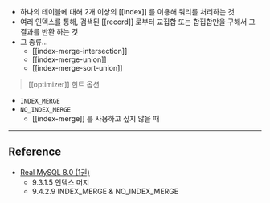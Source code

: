 - 하나의 테이블에 대해 2개 이상의 [[index]] 를 이용해 쿼리를 처리하는 것
- 여러 인덱스를 통해, 검색된 [[record]] 로부터 교집합 또는 합집합만을 구해서 그 결과를 반환 하는 것
- 그 종류...
	- [[index-merge-intersection]]
	- [[index-merge-union]]
	- [[index-merge-sort-union]]

> [[optimizer]] 힌트 옵션

- `INDEX_MERGE`
- `NO_INDEX_MERGE`
	- [[index-merge]] 를 사용하고 싶지 않을 때

--- 
## Reference
 -  [Real MySQL 8.0 (1권)](https://product.kyobobook.co.kr/detail/S000001766482)
	- 9.3.1.5 인덱스 머지
	- 9.4.2.9 INDEX_MERGE & NO_INDEX_MERGE